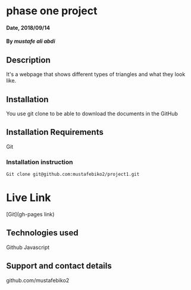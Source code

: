 # phase one project

#### Date, 2018/09/14

#### By *mustafe ali abdi*

## Description
It's a webpage that shows different types of triangles and what they look like.

## Installation
You use git clone to be able to download the documents in the GitHub

## Installation Requirements
Git

### Installation instruction
```
Git clone git@github.com:mustafebiko2/project1.git

```

# Live Link
[Git](gh-pages link)

## Technologies used
Github
Javascript

## Support and contact details
github.com/mustafebiko2

